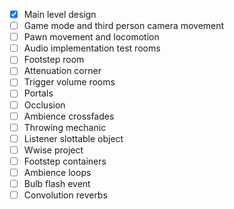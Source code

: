 - [x] Main level design
- [ ] Game mode and third person camera movement
- [ ] Pawn movement and locomotion
- [ ] Audio implementation test rooms
- [ ] Footstep room
- [ ] Attenuation corner
- [ ] Trigger volume rooms
- [ ] Portals
- [ ] Occlusion
- [ ] Ambience crossfades
- [ ] Throwing mechanic
- [ ] Listener slottable object
- [ ] Wwise project
- [ ] Footstep containers
- [ ] Ambience loops
- [ ] Bulb flash event
- [ ] Convolution reverbs
